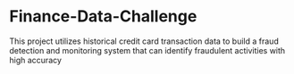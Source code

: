 # Finance-Data-Challenge
This project utilizes historical credit card transaction data to build a fraud detection and monitoring system that can identify fraudulent activities with high accuracy
